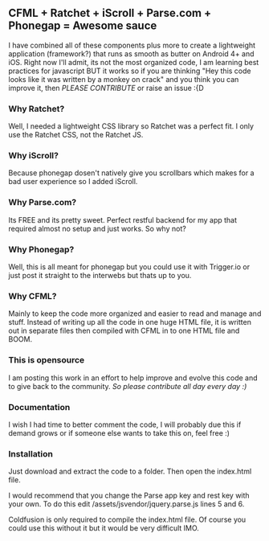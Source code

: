 ## CFML + Ratchet + iScroll + Parse.com + Phonegap = Awesome sauce

I have combined all of these components plus more to create a lightweight application (framework?) that runs as smooth as butter on Android 4+ and iOS. Right now I'll admit, its not the most organized code, I am learning best practices for javascript BUT it works so if you are thinking "Hey this code looks like it was written by a monkey on crack" and you think you can improve it, then *PLEASE CONTRIBUTE* or raise an issue :{D

### Why Ratchet?

Well, I needed a lightweight CSS library so Ratchet was a perfect fit. I only use the Ratchet CSS, not the Ratchet JS.

### Why iScroll?

Because phonegap dosen't natively give you scrollbars which makes for a bad user experience so I added iScroll.

### Why Parse.com?

Its FREE and its pretty sweet. Perfect restful backend for my app that required almost no setup and just works. So why not?

### Why Phonegap? 

Well, this is all meant for phonegap but you could use it with Trigger.io or just post it straight to the interwebs but thats up to you.

### Why CFML?

Mainly to keep the code more organized and easier to read and manage and stuff. Instead of writing up all the code in one huge HTML file, it is written out in separate files then compiled with CFML in to one HTML file and BOOM.

### This is opensource

I am posting this work in an effort to help improve and evolve this code and to give back to the community. *So please contribute all day every day :)*

### Documentation

I wish I had time to better comment the code, I will probably due this if demand grows or if someone else wants to take this on, feel free :)

### Installation

Just download and extract the code to a folder. Then open the index.html file.

I would recommend that you change the Parse app key and rest key with your own. To do this edit /assets/jsvendor/jquery.parse.js lines 5 and 6.

Coldfusion is only required to compile the index.html file. Of course you could use this without it but it would be very difficult IMO.

